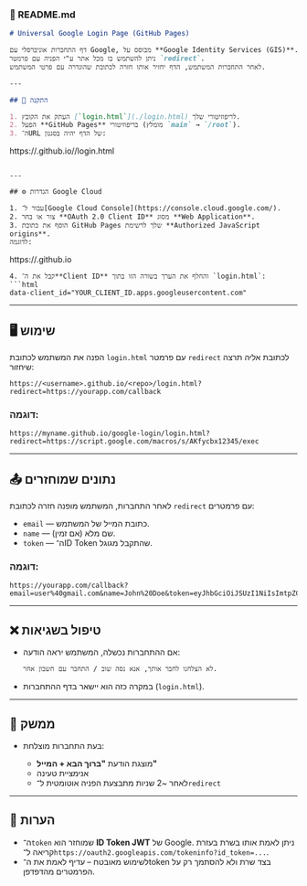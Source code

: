 ### 📄 README.md

```markdown
# Universal Google Login Page (GitHub Pages)

דף התחברות אוניברסלי עם Google, מבוסס על **Google Identity Services (GIS)**.  
ניתן להשתמש בו מכל אתר ע"י הפניה עם פרמטר `redirect`.  
לאחר התחברות המשתמש, הדף יחזיר אותו חזרה לכתובת שהוגדרה עם פרטי המשתמש.

---

## 🚀 התקנה

1. העתק את הקובץ [`login.html`](./login.html) לריפוזיטורי שלך.
2. הפעל **GitHub Pages** בריפוזיטורי (מומלץ `main` → `/root`).
3. ה־URL של הדף יהיה בסגנון:
```

https://<username>.github.io/<repo>/login.html

```

---

## ⚙️ הגדרות Google Cloud

1. עבור ל־[Google Cloud Console](https://console.cloud.google.com/).
2. צור או בחר **OAuth 2.0 Client ID** מסוג **Web Application**.
3. הוסף את כתובת GitHub Pages שלך לרשימת **Authorized JavaScript origins**.  
לדוגמה:
```

https://<username>.github.io

````
4. קבל את ה־**Client ID** והחלף את הערך בשורה הזו בתוך `login.html`:
```html
data-client_id="YOUR_CLIENT_ID.apps.googleusercontent.com"
````

---

## 🖥️ שימוש

הפנה את המשתמש לכתובת `login.html` עם פרמטר `redirect` לכתובת אליה תרצה שיחזור:

```
https://<username>.github.io/<repo>/login.html?redirect=https://yourapp.com/callback
```

### דוגמה:

```
https://myname.github.io/google-login/login.html?redirect=https://script.google.com/macros/s/AKfycbx12345/exec
```

---

## 📤 נתונים שמוחזרים

לאחר התחברות, המשתמש מופנה חזרה לכתובת `redirect` עם פרמטרים:

* `email` — כתובת המייל של המשתמש.
* `name` — שם מלא (אם זמין).
* `token` — ה־ID Token שהתקבל מגוגל.

### דוגמה:

```
https://yourapp.com/callback?email=user%40gmail.com&name=John%20Doe&token=eyJhbGciOiJSUzI1NiIsImtpZCI6IjY...
```

---

## ❌ טיפול בשגיאות

* אם ההתחברות נכשלה, המשתמש יראה הודעה:

  ```
  לא הצלחנו לחבר אותך, אנא נסה שוב / התחבר עם חשבון אחר.
  ```
* במקרה כזה הוא יישאר בדף ההתחברות (`login.html`).

---

## 🎨 ממשק

* בעת התחברות מוצלחת:

  * מוצגת הודעת **"ברוך הבא + המייל"**
  * אנימציית טעינה
  * לאחר ~2 שניות מתבצעת הפניה אוטומטית ל־`redirect`

---

## 📌 הערות

* ה־`token` שמוחזר הוא **ID Token JWT** של Google.
  ניתן לאמת אותו בשרת בעזרת קריאה ל־`https://oauth2.googleapis.com/tokeninfo?id_token=...`.
* לשימוש מאובטח – עדיף לאמת את ה־token בצד שרת ולא להסתמך רק על הפרמטרים מהדפדפן.
